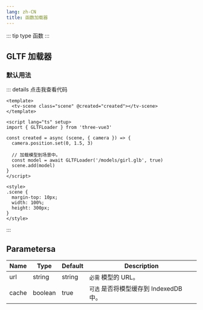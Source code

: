```yaml
---
lang: zh-CN
title: 函数加载器
---
```


::: tip type
函数
:::

## GLTF 加载器

### 默认用法

<GLTFLoaderFunction />

::: details 点击我查看代码

```vue
<template>
  <tv-scene class="scene" @created="created"></tv-scene>
</template>

<script lang="ts" setup>
import { GLTFLoader } from 'three-vue3'

const created = async (scene, { camera }) => {
  camera.position.set(0, 1.5, 3)

  // 加载模型到场景中。
  const model = await GLTFLoader('/models/girl.glb', true)
  scene.add(model)
}
</script>

<style>
.scene {
  margin-top: 10px;
  width: 100%;
  height: 300px;
}
</style>
```

:::

## Parametersa

| Name  | Type    | Default | Description                            |
| ----- | ------- | ------- | -------------------------------------- |
| url   | string  | string  | `必需` 模型的 URL。                    |
| cache | boolean | true    | `可选` 是否将模型缓存到 IndexedDB 中。 |
